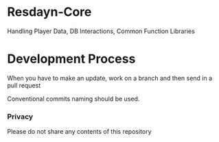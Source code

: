 # Resdayn-Core

Handling Player Data, DB Interactions, Common Function Libraries

# Development Process
When you have to make an update, work on a branch and then send in a pull request

Conventional commits naming should be used.

### Privacy
Please do not share any contents of this repository
